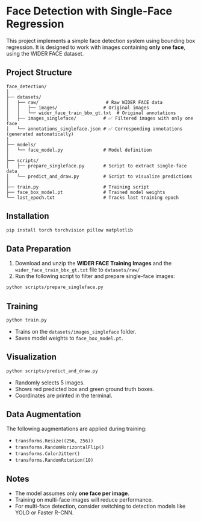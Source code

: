 
# Face Detection with Single-Face Regression

This project implements a simple face detection system using bounding box regression.
It is designed to work with images containing **only one face**, using the WIDER FACE dataset.

## Project Structure

```
face_detection/
│
├── datasets/
│   ├── raw/                         # Raw WIDER FACE data
│   │   ├── images/                 # Original images
│   │   └── wider_face_train_bbx_gt.txt  # Original annotations
│   ├── images_singleface/          # ✅ Filtered images with only one face
│   └── annotations_singleface.json # ✅ Corresponding annotations (generated automatically)
│
├── models/
│   └── face_model.py               # Model definition
│
├── scripts/
│   ├── prepare_singleface.py       # Script to extract single-face data
│   └── predict_and_draw.py         # Script to visualize predictions
│
├── train.py                        # Training script
├── face_box_model.pt               # Trained model weights
└── last_epoch.txt                  # Tracks last training epoch
```

## Installation

```bash
pip install torch torchvision pillow matplotlib
```

## Data Preparation

1. Download and unzip the **WIDER FACE Training Images** and the `wider_face_train_bbx_gt.txt` file to `datasets/raw/`
2. Run the following script to filter and prepare single-face images:

```bash
python scripts/prepare_singleface.py
```

## Training

```bash
python train.py
```

- Trains on the `datasets/images_singleface` folder.
- Saves model weights to `face_box_model.pt`.

## Visualization

```bash
python scripts/predict_and_draw.py
```

- Randomly selects 5 images.
- Shows red predicted box and green ground truth boxes.
- Coordinates are printed in the terminal.

## Data Augmentation

The following augmentations are applied during training:

- `transforms.Resize((256, 256))`
- `transforms.RandomHorizontalFlip()`
- `transforms.ColorJitter()`
- `transforms.RandomRotation(10)`

## Notes

- The model assumes only **one face per image**.
- Training on multi-face images will reduce performance.
- For multi-face detection, consider switching to detection models like YOLO or Faster R-CNN.
